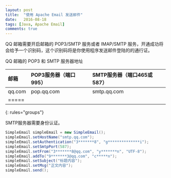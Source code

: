 ```yaml
---
layout: post
title:  "使用 Apache Email 发送邮件"
date:   2016-08-18
tags: [Java, Apache Email]
comments: true
---
```

QQ 邮箱需要开启邮箱的 POP3/SMTP 服务或者 IMAP/SMTP 服务，开通成功将会给予一个识别码，这个识别码将是你使用程序发送邮件登陆的的通行证。

QQ 邮箱的 POP3 和 SMTP 服务器地址

| 邮箱 | POP3服务器（端口995） | SMTP服务器（端口465或587） |
|:--------|:--------|:--------|
| qq.com | pop.qq.com | smtp.qq.com |
|=====
{: rules="groups"}

SMTP服务器需要身份认证。

```java
SimpleEmail simpleEmail = new SimpleEmail();
simpleEmail.setHostName("smtp.qq.com");
simpleEmail.setAuthentication("3*******8", "g**************i");
simpleEmail.setSmtpPort(587);
simpleEmail.setFrom("3*******8@qq.com", "y*******n", "UTF-8");
simpleEmail.addTo("9*******3@qq.com", "c*****n");
simpleEmail.setSubject("标题内容");
simpleEmail.setMsg("正文内容");
simpleEmail.send();
```
